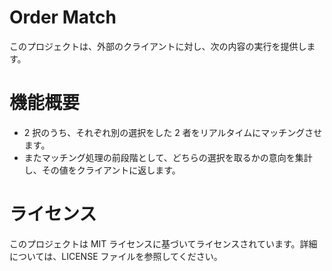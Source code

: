 # Order Match

このプロジェクトは、外部のクライアントに対し、次の内容の実行を提供します。

# 機能概要

- 2 択のうち、それぞれ別の選択をした 2 者をリアルタイムにマッチングさせます。
- またマッチング処理の前段階として、どちらの選択を取るかの意向を集計し、その値をクライアントに返します。

# ライセンス

このプロジェクトは MIT ライセンスに基づいてライセンスされています。詳細については、LICENSE ファイルを参照してください。
